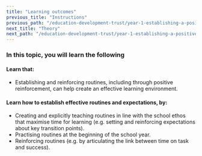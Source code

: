 ```yaml
---
title: "Learning outcomes"
previous_title: "Instructions"
previous_path: "/education-development-trust/year-1-establishing-a-positive-climate-for-learning/autumn-week-2-ect-instructions"
next_title: "Theory"
next_path: "/education-development-trust/year-1-establishing-a-positive-climate-for-learning/autumn-week-2-ect-theory"
---
```


### In this topic, you will learn the following

#### Learn that:
- Establishing and reinforcing routines, including through positive reinforcement, can help create an effective learning environment.

#### Learn how to establish effective routines and expectations, by:
- Creating and explicitly teaching routines in line with the school ethos that maximise time for learning (e.g. setting and reinforcing expectations about key transition points). 
- Practising routines at the beginning of the school year.
- Reinforcing routines (e.g. by articulating the link between time on task and success).                                                                                           
